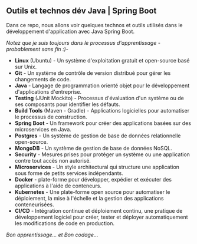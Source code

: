 ## Outils et technos dév Java | Spring Boot
Dans ce repo, nous allons voir quelques technos et outils utilisés dans le développement d'application avec Java Spring Boot.

*Notez que je suis toujours dans le processus d'apprentissage - probablement sans fin :)-*

- **Linux** (Ubuntu) - Un système d'exploitation gratuit et open-source basé sur Unix.
- **Git** - Un système de contrôle de version distribué pour gérer les changements de code.
- **Java** - Langage de programmation orienté objet pour le développement d'applications d'entreprise.
- **Testing** (JUnit Mockito) - Processus d'évaluation d'un système ou de ses composants pour identifier les défauts.
- **Build Tools** (Maven - Gradle) - Applications logicielles pour automatiser le processus de construction.
- **Spring Boot** - Un framework pour créer des applications basées sur des microservices en Java.
- **Postgres** - Un système de gestion de base de données relationnelle open-source.
- **MongoDB** - Un système de gestion de base de données NoSQL.
- **Security** - Mesures prises pour protéger un système ou une application contre tout accès non autorisé.
- **Microservices** - Un style architectural qui structure une application sous forme de petits services indépendants.
- **Docker** - plate-forme pour développer, expédier et exécuter des applications à l'aide de conteneurs.
- **Kubernetes** - Une plate-forme open source pour automatiser le déploiement, la mise à l'échelle et la gestion des applications conteneurisées.
- **CI/CD** - Intégration continue et déploiement continu, une pratique de développement logiciel pour créer, tester et déployer automatiquement les modifications de code en production.

*Bon apprentissage... et Bon codage...*
